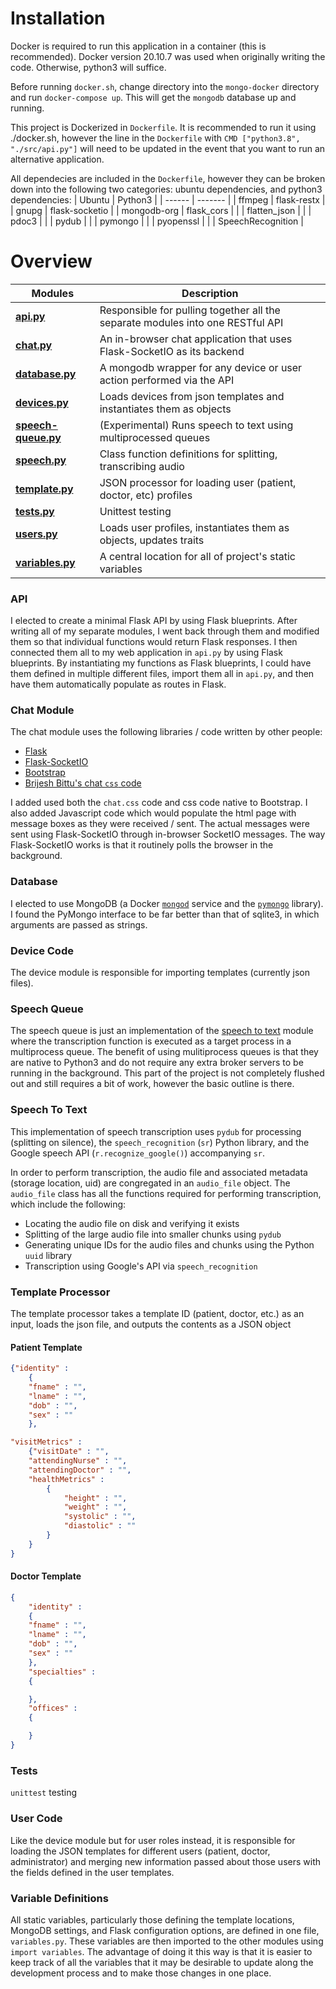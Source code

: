 # Installation

Docker is required to run this application in a container (this is recommended). Docker version 20.10.7 was used when originally writing the code. Otherwise, python3 will suffice.  

Before running `docker.sh`, change directory into the `mongo-docker` directory and run `docker-compose up`. This will get the `mongodb` database up and running. 

This project is Dockerized in `Dockerfile`. It is recommended to run it using ./docker.sh, however the line in the `Dockerfile` with `CMD ["python3.8", "./src/api.py"]` will need to be updated in the event that you want to run an alternative application. 


All dependecies are included in the `Dockerfile`, however they can be broken down into the following two categories: ubuntu dependencies, and python3 dependencies:
| Ubuntu | Python3 | 
| ------ | ------- | 
| ffmpeg | flask-restx       |
| gnupg  | flask-socketio    |
| mongodb-org | flask_cors   |
|        | flatten_json      |
|        | pdoc3             |
|        | pydub             |
|        | pymongo           |
|        | pyopenssl         |
|        | SpeechRecognition |  





# Overview

| Modules | Description |
| --------------- | ------------------------------------------------------------------------------ | 
| **[api.py](#API)** | Responsible for pulling together all the separate modules into one RESTful API | 
| **[chat.py](#Chat-Module)** | An in-browser chat application that uses Flask-SocketIO as its backend | 
| **[database.py](#Database)** |  A mongodb wrapper for any device or user action performed via the API | 
| **[devices.py](#Device-Code)** | Loads devices from json templates and instantiates them as objects  |  
| **[speech-queue.py](#Speech-Queue)** | (Experimental) Runs speech to text using multiprocessed queues | 
| **[speech.py](#Speech-To-Text)** |  Class function definitions for splitting, transcribing audio  | 
| **[template.py](#Template-Processor)** | JSON processor for loading user (patient, doctor, etc) profiles | 
| **[tests.py](#Tests)** | Unittest testing | 
| **[users.py](#User-Code)** |  Loads user profiles, instantiates them as objects, updates traits | 
| **[variables.py](#Variable-Definitions)**|  A central location for all of project's static variables |



### API
I elected to create a minimal Flask API by using Flask blueprints. After writing all of my separate modules, I went back through them and modified them so that individual functions would return Flask responses. I then connected them all to my web application in `api.py` by using Flask blueprints. By instantiating my functions as Flask blueprints, I could have them defined in multiple different files, import them all in `api.py`, and then have them automatically populate as routes in Flask. 

### Chat Module
The chat module uses the following libraries / code written by other people:
- [Flask](https://pypi.org/project/Flask/)
- [Flask-SocketIO](https://pypi.org/project/Flask-SocketIO/)
- [Bootstrap](https://github.com/twbs/bootstrap)
- [Brijesh Bittu's chat `css` code](https://codepen.io/brijeshb42/pen/pprmeO)

I added used both the `chat.css` code and css code native to Bootstrap. I also added Javascript code which would populate the html page with message boxes as they were received / sent. The actual messages were sent using Flask-SocketIO through in-browser SocketIO messages. The way Flask-SocketIO works is that it routinely polls the browser in the background. 

### Database
I elected to use MongoDB (a Docker [`mongod`](https://hub.docker.com/_/mongo) service and the [`pymongo`](https://pypi.org/project/pymongo/) library). I found the PyMongo interface to be far better than that of sqlite3, in which arguments are passed as strings. 

### Device Code
The device module is responsible for importing templates (currently json files).   

### Speech Queue
The speech queue is just an implementation of the [speech to text](#Speech-To-Text) module where the transcription function is executed as a target process in a multiprocess queue. The benefit of using mulitiprocess queues is that they are native to Python3 and do not require any extra broker servers to be running in the background. This part of the project is not completely flushed out and still requires a bit of work, however the basic outline is there.  
### Speech To Text
This implementation of speech transcription uses `pydub` for processing (splitting on silence), the `speech_recognition` (`sr`) Python library, and the Google speech API (`r.recognize_google()`) accompanying `sr`. 

In order to perform transcription, the audio file and associated metadata (storage location, uid) are congregated in an `audio_file` object. The `audio_file` class has all the functions required for performing transcription, which include the following:
- Locating the audio file on disk and verifying it exists
- Splitting of the large audio file into smaller chunks using `pydub`
- Generating unique IDs for the audio files and chunks using the Python `uuid` library
- Transcription using Google's API via `speech_recognition`
### Template Processor
The template processor takes a template ID (patient, doctor, etc.) as an input, loads the json file, and outputs the contents as a JSON object 
#### Patient Template
``` json
{"identity" : 
    {
    "fname" : "",
    "lname" : "",
    "dob" : "",
    "sex" : "" 
    },

"visitMetrics" : 
    {"visitDate" : "",
    "attendingNurse" : "",
    "attendingDoctor" : "",
    "healthMetrics" : 
        {
            "height" : "",
            "weight" : "",
            "systolic" : "",
            "diastolic" : ""
        }
    }
}
```

#### Doctor Template
```json
{
    "identity" : 
    {
    "fname" : "",
    "lname" : "",
    "dob" : "",
    "sex" : "" 
    },
    "specialties" : 
    {

    },
    "offices" : 
    {

    }
}
```

### Tests 
`unittest` testing
### User Code 
Like the device module but for user roles instead, it is responsible for loading the JSON templates for different users (patient, doctor, administrator) and merging new information passed about those users with the fields defined in the user templates.  

### Variable Definitions 
All static variables, particularly those defining the template locations, MongoDB settings, and Flask configuration options, are defined in one file, `variables.py`. These variables are then imported to the other modules using `import variables`. The advantage of doing it this way is that it is easier to keep track of all the variables that it may be desirable to update along the development process and to make those changes in one place.   
<!--### main.py and web_app.py-->

